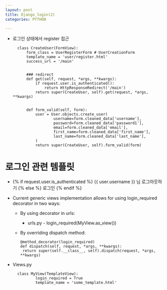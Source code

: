 ```yaml
---
layout: post
title: Django_login(2)
categories: PYTHON

---
```



* 로그인 상태에서 register 접근


        class CreateUser(FormView):
            form_class = UserRegisterForm # UserCreationForm
            template_name = 'user/register.html'
            success_url = '/main'


            ### redirect
            def get(self, request, *args, **kwargs):
                if request.user.is_authenticated():
                    return HttpResponseRedirect('/main')
                return super(CreateUser, self).get(request, *args, **kwargs)


            def form_valid(self, form):
                user = User.objects.create_user(
                        username=form.cleaned_data['username'],
                        password=form.cleaned_data['password1'],
                        email=form.cleaned_data['email'],
                        first_name=form.cleaned_data['first_name'],
                        last_name=form.cleaned_data['last_name'],
                )
                return super(CreateUser, self).form_valid(form)


# 로그인 관련 템플릿



* {% if request.user.is_authenticated %} {{ user.username }} 님 로그아웃하기 {% else %} 로그인  {% endif %}



* Current generic views implementation allows for using login_required decorator in two ways:
  * By using decorator in urls:
    * urls.py - login_required(MyView.as_view())
  * By overriding dispatch method:
     
        @method_decorator(login_required)
        def dispatch(self, request, *args, **kwargs):
         return super(self.__class__, self).dispatch(request, *args, **kwargs)


* Views.py

        class MyView(TemplateView):
                login_required = True
                template_name = 'some_template.html'

